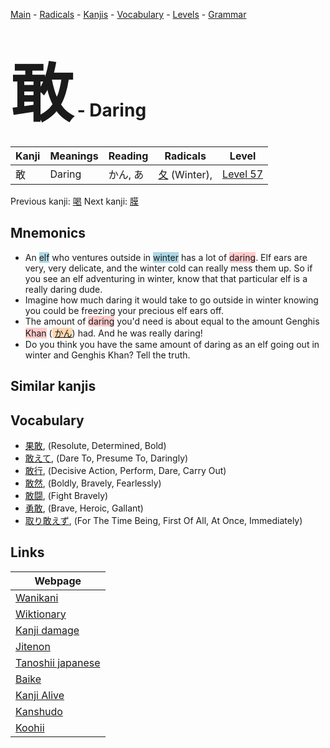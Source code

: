 <style> bigfont {font-size: 100px}</style>
[Main](../index.md) -
[Radicals](../radicals.md) -
[Kanjis](../kanjis.md) -
[Vocabulary](../vocabulary.md) -
[Levels](../levels.md) -
[Grammar](../grammar.md)
# <bigfont> 敢</bigfont> - Daring 

| Kanji | Meanings | Reading | Radicals | Level |
| --- | --- | --- | --- | --- |
| 敢 | Daring | かん, あ | [夂](../radicals/夂.md) (Winter),  | [Level 57](../levels/wk_level57.md) |

Previous kanji: [喝](喝.md) Next kanji: [膜](膜.md) 

## Mnemonics
 * An <span style="background-color:#ADD8E6"> elf</span> who ventures outside in <span style="background-color:#ADD8E6"> winter</span> has a lot of <span style="background-color:#ffcccb"> daring</span>. Elf ears are very, very delicate, and the winter cold can really mess them up. So if you see an elf adventuring in winter, know that that particular elf is a really daring dude.
* Imagine how much daring it would take to go outside in winter knowing you could be freezing your precious elf ears off.
* The amount of <span style="background-color:#ffcccb"> daring</span> you'd need is about equal to the amount Genghis <span style="background-color:#ffcccb"> Khan</span> (<span style="background-color:#fed8b1"> [かん](https://jisho.org/search/かん)</span>) had. And he was really daring!
* Do you think you have the same amount of daring as an elf going out in winter and Genghis Khan? Tell the truth.


## Similar kanjis
 


## Vocabulary
 * [果敢](../vocabulary/敢.md), (Resolute, Determined, Bold)
* [敢えて](../vocabulary/敢.md), (Dare To, Presume To, Daringly)
* [敢行](../vocabulary/敢.md), (Decisive Action, Perform, Dare, Carry Out)
* [敢然](../vocabulary/敢.md), (Boldly, Bravely, Fearlessly)
* [敢闘](../vocabulary/敢.md), (Fight Bravely)
* [勇敢](../vocabulary/敢.md), (Brave, Heroic, Gallant)
* [取り敢えず](../vocabulary/敢.md), (For The Time Being, First Of All, At Once, Immediately)



## Links 

| Webpage |
| --- |
| [Wanikani          ](https://www.wanikani.com/kanji/敢) |
| [Wiktionary        ](https://en.wiktionary.org/wiki/敢) |
| [Kanji damage      ](http://www.kanjidamage.com/kanji/search?utf8=✓&q=敢) |
| [Jitenon           ](https://jitenon.com/kanji/敢) |
| [Tanoshii japanese ](https://www.tanoshiijapanese.com/dictionary/kanji.cfm?k=敢) |
| [Baike             ](https://baike.baidu.com/item/敢) |
| [Kanji Alive       ](https://app.kanjialive.com/敢) |
| [Kanshudo          ](https://www.kanshudo.com/searchmn?q=敢) |
| [Koohii            ](https://kanji.koohii.com/study/kanji/敢) |
